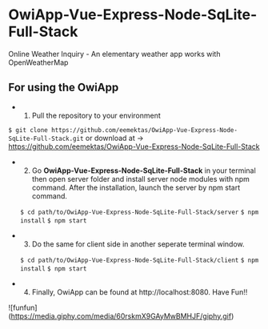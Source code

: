 # OwiApp-Vue-Express-Node-SqLite-Full-Stack
Online Weather Inquiry - An elementary weather app works with OpenWeatherMap


## For using the OwiApp

- 1. Pull the repository to your environment
 
 `$ git clone https://github.com/eemektas/OwiApp-Vue-Express-Node-SqLite-Full-Stack.git`  or download at -> https://github.com/eemektas/OwiApp-Vue-Express-Node-SqLite-Full-Stack
 
- 2. Go **OwiApp-Vue-Express-Node-SqLite-Full-Stack** in your terminal then open server folder and install server node modules with npm command. After the installation, launch the server by npm start command.
  
  `$ cd path/to/OwiApp-Vue-Express-Node-SqLite-Full-Stack/server`
  `$ npm install`
  `$ npm start`

- 3. Do the same for client side in another seperate terminal window.
  
  `$ cd path/to/OwiApp-Vue-Express-Node-SqLite-Full-Stack/client`
  `$ npm install`
  `$ npm start`
  
- 4. Finally, OwiApp can be found at http://localhost:8080. Have Fun!!

![funfun]
(https://media.giphy.com/media/60rskmX9GAyMwBMHJF/giphy.gif)
